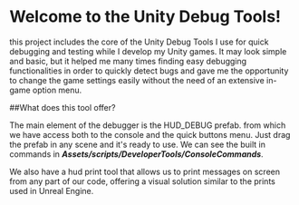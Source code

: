 # Welcome to the Unity Debug Tools!

this project includes the core of the Unity Debug Tools I use for quick debugging and testing while I develop my Unity games. It may look
simple and basic, but it helped me many times finding easy debugging functionalities in order to quickly detect bugs and gave me the 
opportunity to change the game settings easily without the need of an extensive in-game option menu.

##What does this tool offer?

The main element of the debugger is the HUD_DEBUG prefab. from which we have access both to the console and the quick buttons menu.
Just drag the prefab in any scene and it's ready to use. We can see the built in commands in ***Assets/scripts/DeveloperTools/ConsoleCommands***.

We also have a hud print tool that allows us to print messages on screen from any part of our code, offering a visual solution similar to the
prints used in Unreal Engine.

